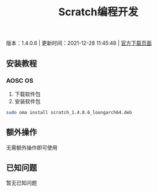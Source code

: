 ﻿---
id: 170
title: Scratch编程开发
toc: true
weight: 170
---

版本：1.4.0.6 | 更新时间：2021-12-28 11:45:48 | [官方下载页面](http://app.loongapps.cn/#/detail/170)

## 安装教程 

### AOSC OS 

1. 下载软件包
2. 安装软件包

```bash
sudo oma install scratch_1.4.0.6_loongarch64.deb
```

## 额外操作

无需额外操作即可使用

## 已知问题

暂无已知问题

